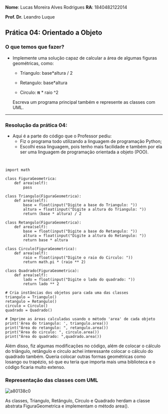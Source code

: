 __Nome__: Lucas Moreira Alves Rodrigues   __RA__: 1840482122014

__Prof. Dr.__ Leandro Luque

## Prática 04: Orientado a Objeto

### O que temos que fazer? 


* Implemente uma solução capaz de calcular a área de algumas figuras geométricas, como:
    
  * Triangulo: base*altura / 2
    
  * Retangulo: base*altura 
    
  * Circulo: **π** * raio ^2
    
  Escreva um programa principal também e represente as classes com UML.
***
### Resolução da prática 04: 
* Aqui é a parte do código que o Professor pediu:
    * Fiz o programa todo utilizando a linguagem de programação Python; 
    * Escolhi essa linguagem, pois tenho mais facilidade e também por ela ser uma linguagem de programação orientada a objeto (POO).
```
 

import math

class FiguraGeometrica:
    def area(self):
        pass

class Triangulo(FiguraGeometrica):
    def area(self):
        base = float(input("Digite a base do Triangulo: "))
        altura = float(input("Digite a altura do Triangulo: "))
        return (base * altura) / 2

class Retangulo(FiguraGeometrica):
    def area(self):
        base = float(input("Digite a base do Retangulo: "))
        altura = float(input("Digite a altura do Retangulo: "))
        return base * altura
    
class Circulo(FiguraGeometrica):
    def area(self):
        raio = float(input("Digite o raio do Circulo: "))
        return math.pi * (raio ** 2)
    
class Quadrado(FiguraGeometrica):
    def area(self):
        lado = float(input("Digite o lado do quadrado: "))
        return lado ** 2
    
# Cria instâncias dos objetos para cada uma das classes
triangulo = Triangulo() 
retangulo = Retangulo()
circulo = Circulo()
quadrado = Quadrado()

# Imprime as áreas calculadas usando o método 'area' de cada objeto
print('Área do triangulo: ', triangulo.area())
print("Área do retangulo: ", retangulo.area())
print("Área do circulo: ", circulo.area())
print("Área do quadrado: ",quadrado.area())
```
Além disso, fiz algumas modificações no código, além de colocar o cálculo do triângulo, retângulo e circulo achei interessante colocar o cálculo do quadrado também. Queria colocar outras formas geométricas como losango ou trapézio, só que eu teria que importa mais uma biblioteca e o código ficaria muito extenso.

### Representação das classes com UML
![a80138c0](https://user-images.githubusercontent.com/112831891/235556492-82ef5550-dabe-49a2-8ab9-e28988236123.jpg)

As classes, Triangulo, Retângulo, Circulo e Quadrado herdam a classe abstrata FiguraGeometrica e implementam o método area().

